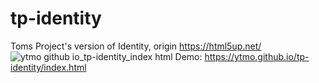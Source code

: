 # tp-identity
Toms Project's version of Identity, origin https://html5up.net/
![ytmo github io_tp-identity_index html](https://user-images.githubusercontent.com/44722363/181430531-b67f245c-f661-4e0c-8681-b297f0547b54.png)
Demo: https://ytmo.github.io/tp-identity/index.html
